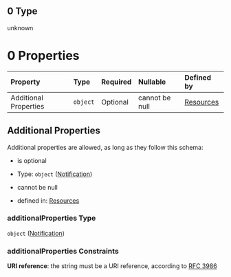 ## 0 Type

unknown

# 0 Properties

| Property              | Type     | Required | Nullable       | Defined by                                                                                                                          |
| :-------------------- | :------- | :------- | :------------- | :---------------------------------------------------------------------------------------------------------------------------------- |
| Additional Properties | `object` | Optional | cannot be null | [Resources](definitions-definitions-notification.md "resources.schema.json#/properties/notifications/oneOf/0/additionalProperties") |

## Additional Properties

Additional properties are allowed, as long as they follow this schema:



*   is optional

*   Type: `object` ([Notification](definitions-definitions-notification.md))

*   cannot be null

*   defined in: [Resources](definitions-definitions-notification.md "resources.schema.json#/properties/notifications/oneOf/0/additionalProperties")

### additionalProperties Type

`object` ([Notification](definitions-definitions-notification.md))

### additionalProperties Constraints

**URI reference**: the string must be a URI reference, according to [RFC 3986](https://tools.ietf.org/html/rfc3986 "check the specification")
